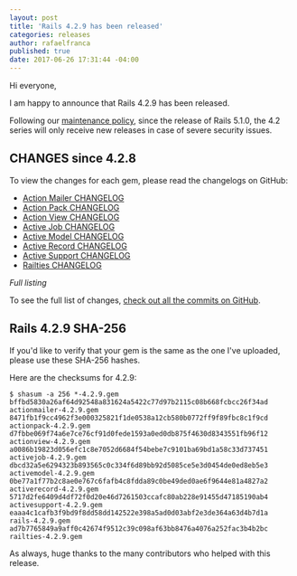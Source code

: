 ```yaml
---
layout: post
title: 'Rails 4.2.9 has been released'
categories: releases
author: rafaelfranca
published: true
date: 2017-06-26 17:31:44 -04:00
---
```

Hi everyone,

I am happy to announce that Rails 4.2.9 has been released.

Following our [maintenance policy](http://guides.rubyonrails.org/maintenance_policy.html),
since the release of Rails 5.1.0, the 4.2 series will only receive new releases in case of severe security issues.

## CHANGES since 4.2.8

To view the changes for each gem, please read the changelogs on GitHub:

* [Action Mailer CHANGELOG](https://github.com/rails/rails/blob/v4.2.9/actionmailer/CHANGELOG.md)
* [Action Pack CHANGELOG](https://github.com/rails/rails/blob/v4.2.9/actionpack/CHANGELOG.md)
* [Action View CHANGELOG](https://github.com/rails/rails/blob/v4.2.9/actionview/CHANGELOG.md)
* [Active Job CHANGELOG](https://github.com/rails/rails/blob/v4.2.9/activejob/CHANGELOG.md)
* [Active Model CHANGELOG](https://github.com/rails/rails/blob/v4.2.9/activemodel/CHANGELOG.md)
* [Active Record CHANGELOG](https://github.com/rails/rails/blob/v4.2.9/activerecord/CHANGELOG.md)
* [Active Support CHANGELOG](https://github.com/rails/rails/blob/v4.2.9/activesupport/CHANGELOG.md)
* [Railties CHANGELOG](https://github.com/rails/rails/blob/v4.2.9/railties/CHANGELOG.md)

*Full listing*

To see the full list of changes, [check out all the commits on
GitHub](https://github.com/rails/rails/compare/v4.2.8...v4.2.9).

## Rails 4.2.9 SHA-256

If you'd like to verify that your gem is the same as the one I've uploaded,
please use these SHA-256 hashes.

Here are the checksums for 4.2.9:

```
$ shasum -a 256 *-4.2.9.gem
bffbd5830a26af64d92548a831624a5422c77d97b2115c08b668fcbcc26f34ad  actionmailer-4.2.9.gem
8471fb1f9cc4962f3e000325821f1de0538a12cb580b0772ff9f89fbc8c1f9cd  actionpack-4.2.9.gem
d7fbbe069f74a6e7ce76cf91d0fede1593a0ed0db875f4630d8343551fb96f12  actionview-4.2.9.gem
a0086b19823d056efc1c8e7052d6684f54bebe7c9101ba69bd1a58c33d737451  activejob-4.2.9.gem
dbcd32a5e6294323b893565c0c334f6d89bb92d5085ce5e3d0454de0ed8eb5e3  activemodel-4.2.9.gem
0be77a1f77b2c8ae0e767c6fafb4c8fdda89c0be49ded0ae6f9644e81a4827a2  activerecord-4.2.9.gem
5717d2fe6409d4df72f0d20e46d7261503ccafc80ab228e91455d47185190ab4  activesupport-4.2.9.gem
eaaa4c1cafb3f9bd9f8dd58dd142522e398a5ad0d03abf2e3de364a63d4b7d1a  rails-4.2.9.gem
ad7b7765849a9aff0c42674f9512c39c098af63bb8476a4076a252fac3b4b2bc  railties-4.2.9.gem

```

As always, huge thanks to the many contributors who helped with this release.
